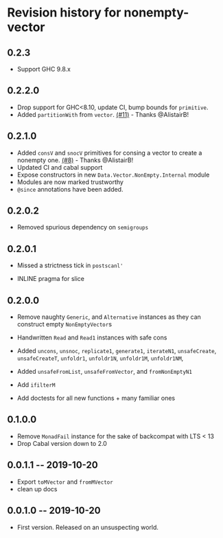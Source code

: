 # Revision history for nonempty-vector

## 0.2.3

* Support GHC 9.8.x

## 0.2.2.0

* Drop support for GHC<8.10, update CI, bump bounds for `primitive`.
* Added `partitionWith` from `vector`. [(#11)](https://github.com/emilypi/nonempty-vector/pull/11) - Thanks @AlistairB!

## 0.2.1.0

* Added `consV` and `snocV` primitives for consing a vector to create a nonempty one. [(#8)](https://github.com/emilypi/nonempty-vector/pull/8) - Thanks @AlistairB!
* Updated CI and cabal support
* Expose constructors in new `Data.Vector.NonEmpty.Internal` module
* Modules are now marked trustworthy
* `@since` annotations have been added.

## 0.2.0.2

* Removed spurious dependency on `semigroups`

## 0.2.0.1

* Missed a strictness tick in `postscanl'`

* INLINE pragma for slice

## 0.2.0.0

* Remove naughty `Generic`, and `Alternative` instances as they can construct empty `NonEmptyVector`s

* Handwritten `Read` and `Read1` instances with safe cons

* Added `uncons`, `unsnoc`, `replicate1`, `generate1`, `iterateN1`, `unsafeCreate`, `unsafeCreateT`, `unfoldr1`, `unfoldr1N`, `unfoldr1M`, `unfoldr1NM`,

* Added `unsafeFromList`, `unsafeFromVector`, and `fromNonEmptyN1`

* Add `ifilterM`

* Add doctests for all new functions + many familiar ones

## 0.1.0.0

* Remove `MonadFail` instance for the sake of backcompat with LTS < 13
* Drop Cabal version down to 2.0

## 0.0.1.1 -- 2019-10-20

* Export `toMVector` and `fromMVector`
* clean up docs

## 0.0.1.0 -- 2019-10-20

* First version. Released on an unsuspecting world.
